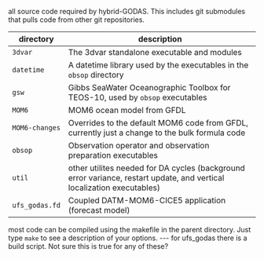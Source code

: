all source code required by hybrid-GODAS. This includes git submodules that pulls code from other git repositories.

| directory   | description |
| ----------- | -------- |
| `3dvar`        | The 3dvar standalone executable and modules |
| `datetime`     | A datetime library used by the executables in the `obsop` directory |
| `gsw`          | Gibbs SeaWater Oceanographic Toolbox for TEOS-10, used by `obsop` executables |
| `MOM6`         | MOM6 ocean model from GFDL |
| `MOM6-changes` | Overrides to the default MOM6 code from GFDL, currently just a change to the bulk formula code |
| `obsop`        | Observation operator and observation preparation executables |
| `util`         | other utilites needed for DA cycles (background error variance, restart update, and vertical localization executables) |
| `ufs_godas.fd` | Coupled DATM-MOM6-CICE5 application (forecast model) |

most code can be compiled using the makefile in the parent directory. Just type `make` to see a description of your options.
--- for ufs_godas there is a build script.  Not sure this is true for any of these? 
